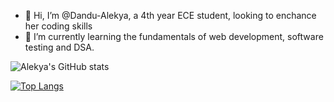 - 👋 Hi, I’m @Dandu-Alekya, a 4th year ECE student, looking to enchance her coding skills
- 🌱 I’m currently learning the fundamentals of web development, software testing and DSA.


![Alekya's GitHub stats](https://github-readme-stats.vercel.app/api?username=Dandu-Alekya&hide=issues&show_icons=true&theme=slateorange)

[![Top Langs](https://github-readme-stats.vercel.app/api/top-langs/?username=Dandu-Alekya&layout=compact)](https://github.com/anuraghazra/github-readme-stats)


<!---
Dandu-Alekya/Dandu-Alekya is a ✨ special ✨ repository because its `README.md` (this file) appears on your GitHub profile.
You can click the Preview link to take a look at your changes.
--->
